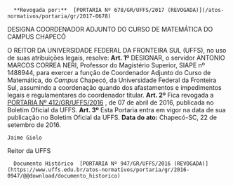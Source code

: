       **Revogada por:**  [PORTARIA Nº 678/GR/UFFS/2017 (REVOGADA)](/atos-normativos/portaria/gr/2017-0678) 

   DESIGNA COORDENADOR ADJUNTO DO CURSO DE MATEMÁTICA DO CAMPUS CHAPECÓ  

 O REITOR DA UNIVERSIDADE FEDERAL DA FRONTEIRA SUL (UFFS), no uso de suas atribuições legais, resolve:   **Art. 1º** DESIGNAR, o servidor ANTONIO MARCOS CORREA NERI, Professor do Magistério Superior, SIAPE nº 1488944, para exercer a função de Coordenador Adjunto do Curso de Matemática, do *Campus* Chapecó, da Universidade Federal da Fronteira Sul, assumindo a coordenação quando dos afastamentos e impedimentos legais e regulamentares do coordenador titular.   **Art. 2º** Fica revogada a [PORTARIA Nº 412/GR/UFFS/2016](https://www.uffs.edu.br/atos-normativos/portaria/gr/2016-0412)  , de 07 de abril de 2016, publicada no Boletim Oficial da UFFS.   **Art. 3º** Esta Portaria entra em vigor na data de sua publicação no Boletim Oficial da UFFS.      **Data do ato:** Chapecó-SC, 22 de setembro de 2016.   
 

    Jaime Giolo   
 Reitor da UFFS 

      Documento Histórico  [PORTARIA Nº 947/GR/UFFS/2016 (REVOGADA)](https://www.uffs.edu.br/atos-normativos/portaria/gr/2016-0947/@@download/documento_historico)     
      